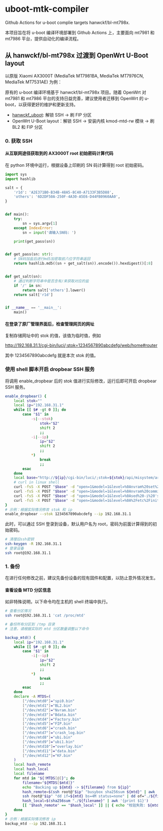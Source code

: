 # uboot-mtk-compiler

Github Actions for u-boot complie targets hanwckf/bl-mt798x.

本项目旨在将 u-boot 编译环境部署到 Github Actions 上，主要面向 mt7981 和 mt7986 平台，提供自动化的编译流程。

## 从 hanwckf/bl-mt798x 过渡到 OpenWrt U-Boot layout

以原版 Xiaomi AX3000T (MediaTek MT7981BA, MediaTek MT7976CN, MediaTek MT7531AE) 为例：

原有的 u-boot 编译环境基于 hanwckf/bl-mt798x 项目。随着 OpenWrt 对 mt7981 和 mt7986 平台的支持日益完善，建议使用者迁移到 OpenWrt 的 u-boot，以获得更好的维护和更新支持。

- [hanwckf_uboot](https://github.com/hanwckf/bl-mt798x "bl-mt798x"): 解锁 SSH -> 刷 FIP 分区
- OpenWrt U-Boot layout：解锁 SSH -> 安装内核 kmod-mtd-rw 模块 -> 刷 BL2 和 FIP 分区

### 0. 获取 SSH

#### 从互联网途径获取到的 AX3000T root 初始密码计算代码

在 python 环境中运行，根据设备上印刷的 SN 码计算得到 root 初始密码。

```python
import sys
import hashlib

salt = {
    'r1d': 'A2E371B0-B34B-48A5-8C40-A7133F3B5D88',
    'others': '6D2DF50A-250F-4A30-A5E6-D44FB0960AA0',
}


def main():
    try:
        sn = sys.argv[1]
    except IndexError:
        sn = input('请输入SN码: ')

    print(get_pass(sn))


def get_pass(sn: str):
    # SN码加盐后进行md5加密取前八位字符串返回
    return hashlib.md5((sn + get_salt(sn)).encode()).hexdigest()[:8]


def get_salt(sn):
    # 通过判断字符串中是否含有/来获取对应的盐
    if '/' in sn:
        return salt['others'].lower()
    return salt['r1d']


if __name__ == '__main__':
    main()
```

#### 在登录了原厂管理界面后，检查管理网页的网址

复制存储网址中的 stok 的值，该值为临时值，例如

http://192.168.31.1/cgi-bin/luci/;stok=1234567890abcdefg/web/home#router

其中 1234567890abcdefg 就是本次 stok 的值。

### 使用 shell 脚本开启 dropbear SSH 服务

将调用 enable_dropbear 后的 stok 值进行实际修改，运行后即可开启 dropbear SSH 服务。

```bash
enable_dropbear() {
    local stok=""
    local ip="192.168.31.1"
    while [[ $# -gt 0 ]]; do
        case "$1" in
            -s|--stok)
                stok="$2"
                shift 2
                ;;
            -i|--ip)
                ip="$2"
                shift 2
                ;;
            *)
                break
                ;;
        esac
    done
    local base="http://${ip}/cgi-bin/luci/;stok=${stok}/api/misystem/arn_switch"
    # curl in linux shell
    curl -fsS -X POST "$base" -d "open=1&model=1&level=%0Anvram%20set%20ssh_en%3D1%0A"
    curl -fsS -X POST "$base" -d "open=1&model=1&level=%0Anvram%20commit%0A"
    curl -fsS -X POST "$base" -d "open=1&model=1&level=%0Ased%20-i%20's%2Fchannel%3D.*%2Fchannel%3D%22debug%22%2Fg'%20%2Fetc%2Finit.d%2Fdropbear%0A"
    curl -fsS -X POST "$base" -d "open=1&model=1&level=%0A%2Fetc%2Finit.d%2Fdropbear%20start%0A"
}
# 示例：根据实际情况修改 stok 和 ip
enable_dropbear --stok 1234567890abcdefg --ip 192.168.31.1
```

此时，可以通过 SSH 登录到设备，默认用户名为 root，密码为前面计算得到的初始密码。

```bash
# 清理旧ssh密钥
ssh-keygen -R 192.168.31.1
# 登录设备
ssh root@192.168.31.1
```

### 1. 备份

在进行任何修改之前，建议先备份设备的现有固件和配置，以防止意外情况发生。

#### 查看设备 MTD 分区信息

如非特殊说明，以下命令均在主机的 shell 终端中执行。

```bash
# 查看分区情况
ssh root@192.168.31.1 'cat /proc/mtd'

# 备份所有分区到 /tmp 目录
# 注意，请根据实际的 mtd 分区数量调整以下命令

backup_mtd() {
    local ip="192.168.31.1"
    while [[ $# -gt 0 ]]; do
        case "$1" in
            -i|--ip)
                ip="$2"
                shift 2
                ;;
            *)
                break
                ;;
        esac
    done
    declare -A MTDS=(
        ["/dev/mtd0"]="spi0.bin"
        ["/dev/mtd1"]="BL2.bin"
        ["/dev/mtd2"]="Nvram.bin"
        ["/dev/mtd3"]="Bdata.bin"
        ["/dev/mtd4"]="Factory.bin"
        ["/dev/mtd5"]="FIP.bin"
        ["/dev/mtd6"]="crash.bin"
        ["/dev/mtd7"]="crash_log.bin"
        ["/dev/mtd8"]="ubi.bin"
        ["/dev/mtd9"]="ubi1.bin"
        ["/dev/mtd10"]="overlay.bin"
        ["/dev/mtd11"]="data.bin"
        ["/dev/mtd12"]="KF.bin"
    )
    local hash_remote
    local hash_local
    local filename
    for mtd in "${!MTDS[@]}"; do
        filename="${MTDS[$mtd]}"
        echo "Backing up ${mtd} -> ${filename} from ${ip}"
        hash_remote=$(ssh root@"$ip" "busybox sha256sum ${mtd}" | awk '{print $1}')
        ssh root@"$ip" "dd if=${mtd} bs=4M status=none" | dd of="./${filename}" bs=4M status=progress
        hash_local=$(sha256sum "./${filename}" | awk '{print $1}')
        [[ "$hash_remote" == "$hash_local" ]] || { echo "校验失败: ${mtd}"; return 1; }
    done
}
# 示例：根据实际情况修改 ip
backup_mtd --ip 192.168.31.1
```
